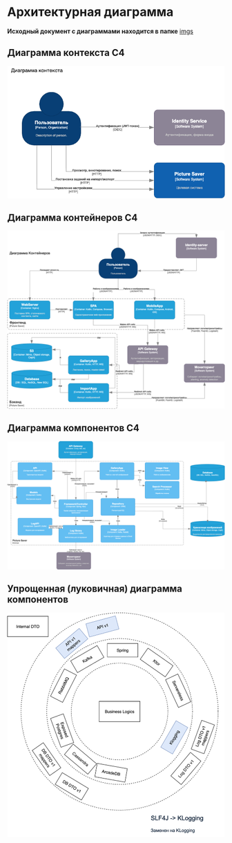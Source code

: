 # Архитектурная диаграмма

**Исходный документ с диаграммами находится в папке** [imgs](../../imgs/Arch.Pic.Saver.drawio)

## Диаграмма контекста C4

![Диаграмма контекста С4](./arch-C4-Context.drawio.png)

## Диаграмма контейнеров C4

![Диаграмма контейнеров C4](./arch-C4-containers.drawio.png)

## Диаграмма компонентов C4

![Диаграмма компонентов C4 для маркетплейса](./arch-C4-components.drawio.png)

## Упрощенная (луковичная) диаграмма компонентов

![Комопнентная архитектура](./simple-arch.drawio.png)
